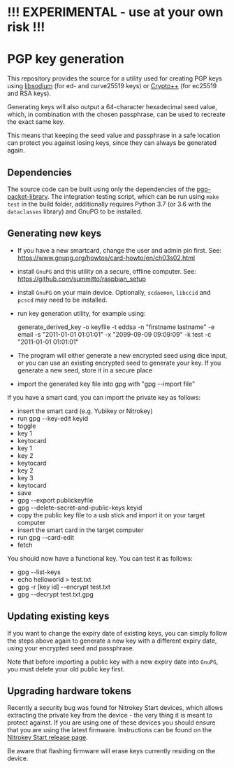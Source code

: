 # !!! EXPERIMENTAL - use at your own risk !!!

# PGP key generation

This repository provides the source for a utility used for creating PGP keys using
[libsodium](https://download.libsodium.org/doc/ "Introduction - Libsodium documentation")
(for ed- and curve25519 keys) or
[Crypto++](https://www.cryptopp.com/ "Crypto++ Library | Free C++ Class Library of Cryptographic Schemes")
(for ec25519 and RSA keys).

Generating keys will also output a 64-character hexadecimal seed value, which, in
combination with the chosen passphrase, can be used to recreate the exact same key.

This means that keeping the seed value and passphrase in a safe location can protect
you against losing keys, since they can always be generated again.

## Dependencies

The source code can be built using only the dependencies of the
[pgp-packet-library](https://github.com/summitto/pgp-packet-library).
The integration testing script, which can be run using `make test` in
the build folder, additionally requires Python 3.7 (or 3.6 with
the `dataclasses` library) and GnuPG to be installed.

## Generating new keys

- If you have a new smartcard, change the user and admin pin first. See:
  https://www.gnupg.org/howtos/card-howto/en/ch03s02.html
- install `GnuPG` and this utility on a secure, offline computer. See:
  https://github.com/summitto/raspbian_setup
- install `GnuPG` on your main device. Optionally, `scdaemon`, `libccid` and
  `pcscd` may need to be installed.
- run key generation utility, for example using:

    generate_derived_key -o keyfile -t eddsa -n "firstname lastname" -e email
    -s "2011-01-01 01:01:01" -x "2099-09-09 09:09:09" -k test -c "2011-01-01
    01:01:01"

- The program will either generate a new encrypted seed using dice input, or you
  can use an existing encrypted seed to generate your key. If you generate a
  new seed, store it in a secure place  
- import the generated key file into gpg with "gpg --import file"

If you have a smart card, you can import the private key as follows:

- insert the smart card (e.g. Yubikey or Nitrokey)
- run gpg --key-edit keyid
- toggle
- key 1
- keytocard
- key 1
- key 2
- keytocard
- key 2
- key 3
- keytocard
- save
- gpg --export publickeyfile
- gpg --delete-secret-and-public-keys keyid
- copy the public key file to a usb stick and import it on your target computer
- insert the smart card in the target computer
- run gpg --card-edit
- fetch

You should now have a functional key. You can test it as follows:

- gpg --list-keys 
- echo helloworld > test.txt
- gpg -r [key id] --encrypt test.txt
- gpg --decrypt test.txt.gpg

## Updating existing keys

If you want to change the expiry date of existing keys, you can simply follow
the steps above again to generate a new key with a different expiry date, using
your encrypted seed and passphrase.

Note that before importing a public key with a new expiry date into `GnuPG`,
you must delete your old public key first.

## Upgrading hardware tokens

Recently a security bug was found for Nitrokey Start devices, which allows
extracting the private key from the device - the very thing it is meant to
protect against. If you are using one of these devices you should ensure that
you are using the latest firmware. Instructions can be found on the [Nitrokey
Start release
page](https://github.com/Nitrokey/nitrokey-start-firmware/releases).

Be aware that flashing firmware will erase keys currently residing on the
device.
